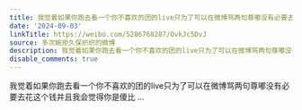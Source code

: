 ```yaml
---
title: 我觉着如果你跑去看一个你不喜欢的团的live只为了可以在微博骂两句尊嘟没有必要去花这个钱并且我会觉得你是傻比
date: '2024-09-03'
linkTitle: https://weibo.com/5286768287/OvkJc5DvJ
source: 多次婉拒久保织织的微博
description: 我觉着如果你跑去看一个你不喜欢的团的live只为了可以在微博骂两句尊嘟没有必要去花这个钱并且我会觉得你是傻比  ...
disable_comments: true
---
```

我觉着如果你跑去看一个你不喜欢的团的live只为了可以在微博骂两句尊嘟没有必要去花这个钱并且我会觉得你是傻比  ...